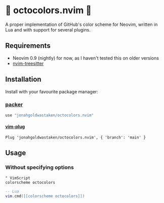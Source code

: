 # 🐙 octocolors.nvim 🐙

A proper implementation of GitHub's color scheme for Neovim, written in Lua and with support for several plugins.

## Requirements

- Neovim 0.9 (nightly) for now, as I haven't tested this on older versions
- [nvim-treesitter](https://github.com/nvim-treesitter/nvim-treesitter)

## Installation

Install with your favourite package manager:

### [packer](https://github.com/wbthomason/packer.nvim)

```lua
use "jonahgoldwastaken/octocolors.nvim"
```

#### [vim-plug](https://github.com/junegunn/vim-plug)

```vim
Plug 'jonahgoldwastaken/octocolors.nvim', { 'branch': 'main' } 
```

## Usage

### Without specifying options

```vim
" VimScript
colorscheme octocolors
```

```lua
-- Lua
vim.cmd([[colorscheme octocolors]])
```

